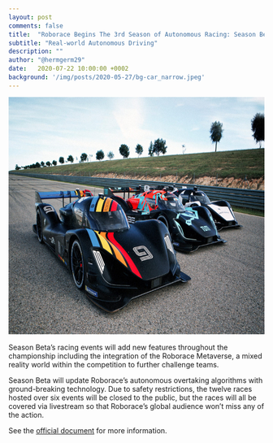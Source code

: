 ```yaml
---
layout: post
comments: false
title:  "Roborace Begins The 3rd Season of Autonomous Racing: Season Beta"
subtitle: "Real-world Autonomous Driving"
description: ""
author: "@hermgerm29"
date:   2020-07-22 10:00:00 +0002
background: '/img/posts/2020-05-27/bg-car_narrow.jpeg'
---
```


<a href="https://roborace.com" target="_blank"><img width="700px" height="467px" src="/img/posts/2020-07-22/cars.jpeg"></a>

Season Beta’s racing events will add new features throughout the championship including the integration of the Roborace Metaverse, a mixed reality world within the competition to further challenge teams.

Season Beta will update Roborace’s autonomous overtaking algorithms with ground-breaking technology. Due to safety restrictions, the twelve races hosted over six events will be closed to the public, but the races will all be covered via livestream so that Roborace’s global audience won’t miss any of the action.

See the <a href="https://891b409e-01e5-412a-abec-a09454bce0a9.filesusr.com/ugd/7e3c9b_32588b7ec60d4c90a56bd81aab5a282a.pdf" target="_blank">official document</a> for more information.
